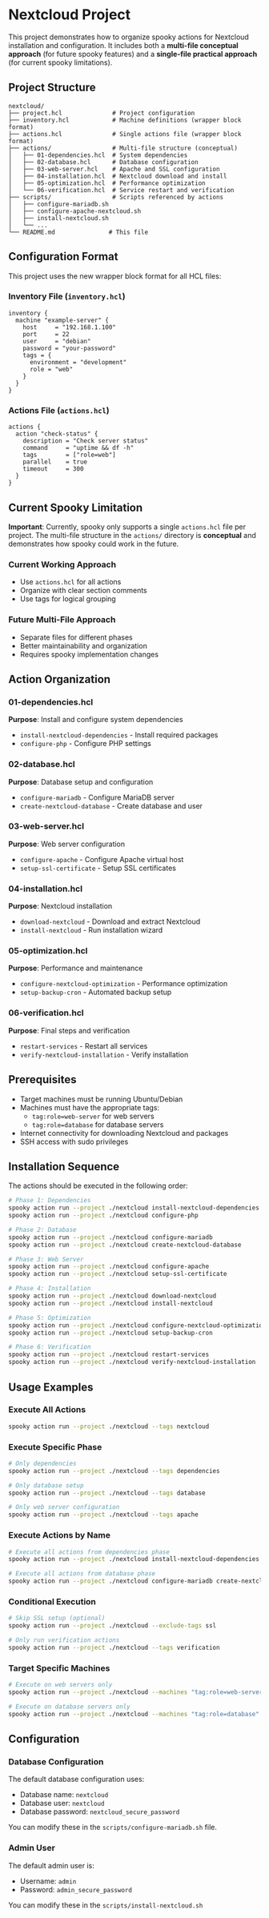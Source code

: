 # Nextcloud Project

This project demonstrates how to organize spooky actions for Nextcloud installation and configuration. It includes both a **multi-file conceptual approach** (for future spooky features) and a **single-file practical approach** (for current spooky limitations).

## Project Structure

```
nextcloud/
├── project.hcl              # Project configuration
├── inventory.hcl            # Machine definitions (wrapper block format)
├── actions.hcl              # Single actions file (wrapper block format)
├── actions/                 # Multi-file structure (conceptual)
│   ├── 01-dependencies.hcl  # System dependencies
│   ├── 02-database.hcl      # Database configuration
│   ├── 03-web-server.hcl    # Apache and SSL configuration
│   ├── 04-installation.hcl  # Nextcloud download and install
│   ├── 05-optimization.hcl  # Performance optimization
│   └── 06-verification.hcl  # Service restart and verification
├── scripts/                 # Scripts referenced by actions
│   ├── configure-mariadb.sh
│   ├── configure-apache-nextcloud.sh
│   ├── install-nextcloud.sh
│   └── ...
└── README.md               # This file
```

## Configuration Format

This project uses the new wrapper block format for all HCL files:

### Inventory File (`inventory.hcl`)
```hcl
inventory {
  machine "example-server" {
    host     = "192.168.1.100"
    port     = 22
    user     = "debian"
    password = "your-password"
    tags = {
      environment = "development"
      role = "web"
    }
  }
}
```

### Actions File (`actions.hcl`)
```hcl
actions {
  action "check-status" {
    description = "Check server status"
    command     = "uptime && df -h"
    tags        = ["role=web"]
    parallel    = true
    timeout     = 300
  }
}
```

## Current Spooky Limitation

**Important**: Currently, spooky only supports a single `actions.hcl` file per project. The multi-file structure in the `actions/` directory is **conceptual** and demonstrates how spooky could work in the future.

### Current Working Approach
- Use `actions.hcl` for all actions
- Organize with clear section comments
- Use tags for logical grouping

### Future Multi-File Approach
- Separate files for different phases
- Better maintainability and organization
- Requires spooky implementation changes

## Action Organization

### 01-dependencies.hcl
**Purpose**: Install and configure system dependencies
- `install-nextcloud-dependencies` - Install required packages
- `configure-php` - Configure PHP settings

### 02-database.hcl
**Purpose**: Database setup and configuration
- `configure-mariadb` - Configure MariaDB server
- `create-nextcloud-database` - Create database and user

### 03-web-server.hcl
**Purpose**: Web server configuration
- `configure-apache` - Configure Apache virtual host
- `setup-ssl-certificate` - Setup SSL certificates

### 04-installation.hcl
**Purpose**: Nextcloud installation
- `download-nextcloud` - Download and extract Nextcloud
- `install-nextcloud` - Run installation wizard

### 05-optimization.hcl
**Purpose**: Performance and maintenance
- `configure-nextcloud-optimization` - Performance optimization
- `setup-backup-cron` - Automated backup setup

### 06-verification.hcl
**Purpose**: Final steps and verification
- `restart-services` - Restart all services
- `verify-nextcloud-installation` - Verify installation

## Prerequisites

- Target machines must be running Ubuntu/Debian
- Machines must have the appropriate tags:
  - `tag:role=web-server` for web servers
  - `tag:role=database` for database servers
- Internet connectivity for downloading Nextcloud and packages
- SSH access with sudo privileges

## Installation Sequence

The actions should be executed in the following order:

```bash
# Phase 1: Dependencies
spooky action run --project ./nextcloud install-nextcloud-dependencies
spooky action run --project ./nextcloud configure-php

# Phase 2: Database
spooky action run --project ./nextcloud configure-mariadb
spooky action run --project ./nextcloud create-nextcloud-database

# Phase 3: Web Server
spooky action run --project ./nextcloud configure-apache
spooky action run --project ./nextcloud setup-ssl-certificate

# Phase 4: Installation
spooky action run --project ./nextcloud download-nextcloud
spooky action run --project ./nextcloud install-nextcloud

# Phase 5: Optimization
spooky action run --project ./nextcloud configure-nextcloud-optimization
spooky action run --project ./nextcloud setup-backup-cron

# Phase 6: Verification
spooky action run --project ./nextcloud restart-services
spooky action run --project ./nextcloud verify-nextcloud-installation
```

## Usage Examples

### Execute All Actions
```bash
spooky action run --project ./nextcloud --tags nextcloud
```

### Execute Specific Phase
```bash
# Only dependencies
spooky action run --project ./nextcloud --tags dependencies

# Only database setup
spooky action run --project ./nextcloud --tags database

# Only web server configuration
spooky action run --project ./nextcloud --tags apache
```

### Execute Actions by Name
```bash
# Execute all actions from dependencies phase
spooky action run --project ./nextcloud install-nextcloud-dependencies configure-php

# Execute all actions from database phase
spooky action run --project ./nextcloud configure-mariadb create-nextcloud-database
```

### Conditional Execution
```bash
# Skip SSL setup (optional)
spooky action run --project ./nextcloud --exclude-tags ssl

# Only run verification actions
spooky action run --project ./nextcloud --tags verification
```

### Target Specific Machines
```bash
# Execute on web servers only
spooky action run --project ./nextcloud --machines "tag:role=web-server" install-nextcloud-dependencies

# Execute on database servers only
spooky action run --project ./nextcloud --machines "tag:role=database" configure-mariadb
```

## Configuration

### Database Configuration

The default database configuration uses:
- Database name: `nextcloud`
- Database user: `nextcloud`
- Database password: `nextcloud_secure_password`

You can modify these in the `scripts/configure-mariadb.sh` file.

### Admin User

The default admin user is:
- Username: `admin`
- Password: `admin_secure_password`

You can modify these in the `scripts/install-nextcloud.sh`